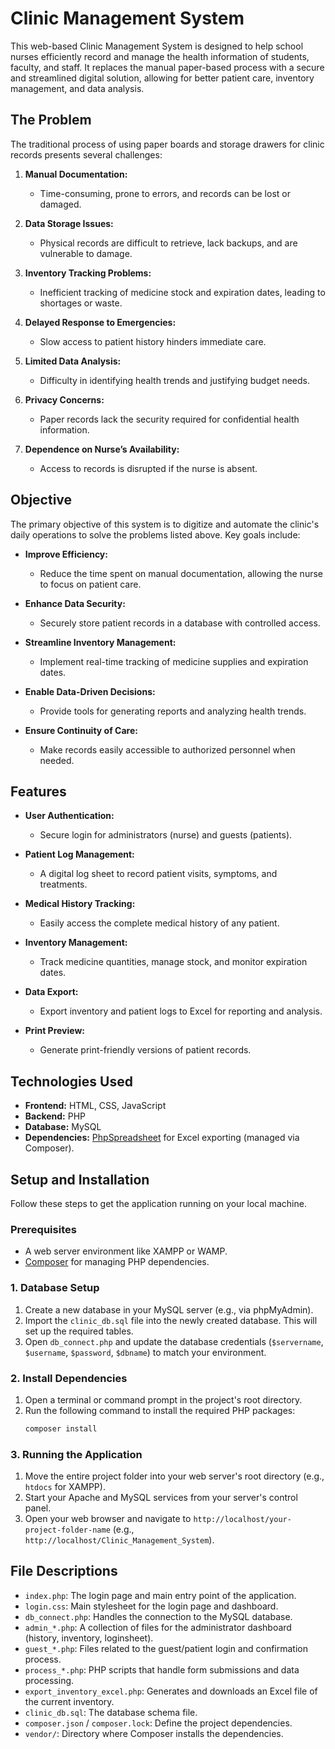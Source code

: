 # Clinic Management System

This web-based Clinic Management System is designed to help school nurses efficiently record and manage the health information of students, faculty, and staff. It replaces the manual paper-based process with a secure and streamlined digital solution, allowing for better patient care, inventory management, and data analysis.

## The Problem

The traditional process of using paper boards and storage drawers for clinic records presents several challenges:

1.  **Manual Documentation:** 
    - Time-consuming, prone to errors, and records can be lost or damaged.
2.  **Data Storage Issues:** 
    - Physical records are difficult to retrieve, lack backups, and are vulnerable to damage.

3.  **Inventory Tracking Problems:** 
    - Inefficient tracking of medicine stock and expiration dates, leading to shortages or waste.

4.  **Delayed Response to Emergencies:** 
    - Slow access to patient history hinders immediate care.
    
5.  **Limited Data Analysis:** 
    - Difficulty in identifying health trends and justifying budget needs.
    
6.  **Privacy Concerns:** 
    - Paper records lack the security required for confidential health information.
    
7.  **Dependence on Nurse’s Availability:** 
    - Access to records is disrupted if the nurse is absent.

## Objective

The primary objective of this system is to digitize and automate the clinic's daily operations to solve the problems listed above. Key goals include:

-   **Improve Efficiency:** 
    - Reduce the time spent on manual documentation, allowing the nurse to focus on patient care.
    
-   **Enhance Data Security:** 
    - Securely store patient records in a database with controlled access.
    
-   **Streamline Inventory Management:** 
    - Implement real-time tracking of medicine supplies and expiration dates.
    
-   **Enable Data-Driven Decisions:** 
    - Provide tools for generating reports and analyzing health trends.
    
-   **Ensure Continuity of Care:** 
    - Make records easily accessible to authorized personnel when needed.

## Features

-   **User Authentication:** 
    - Secure login for administrators (nurse) and guests (patients).

-   **Patient Log Management:** 
    - A digital log sheet to record patient visits, symptoms, and treatments.
    
-   **Medical History Tracking:** 
    - Easily access the complete medical history of any patient.
    
-   **Inventory Management:** 
    - Track medicine quantities, manage stock, and monitor expiration dates.
    
-   **Data Export:** 
    - Export inventory and patient logs to Excel for reporting and analysis.
    
-   **Print Preview:** 
    - Generate print-friendly versions of patient records.

## Technologies Used

-   **Frontend:** HTML, CSS, JavaScript
-   **Backend:** PHP
-   **Database:** MySQL
-   **Dependencies:** [PhpSpreadsheet](https://phpspreadsheet.readthedocs.io/) for Excel exporting (managed via Composer).

## Setup and Installation

Follow these steps to get the application running on your local machine.

### Prerequisites

-   A web server environment like XAMPP or WAMP.
-   [Composer](https://getcomposer.org/) for managing PHP dependencies.

### 1. Database Setup

1.  Create a new database in your MySQL server (e.g., via phpMyAdmin).
2.  Import the `clinic_db.sql` file into the newly created database. This will set up the required tables.
3.  Open `db_connect.php` and update the database credentials (`$servername`, `$username`, `$password`, `$dbname`) to match your environment.

### 2. Install Dependencies

1.  Open a terminal or command prompt in the project's root directory.
2.  Run the following command to install the required PHP packages:
    ```bash
    composer install
    ```

### 3. Running the Application

1.  Move the entire project folder into your web server's root directory (e.g., `htdocs` for XAMPP).
2.  Start your Apache and MySQL services from your server's control panel.
3.  Open your web browser and navigate to `http://localhost/your-project-folder-name` (e.g., `http://localhost/Clinic_Management_System`).

## File Descriptions

-   `index.php`: The login page and main entry point of the application.
-   `login.css`: Main stylesheet for the login page and dashboard.
-   `db_connect.php`: Handles the connection to the MySQL database.
-   `admin_*.php`: A collection of files for the administrator dashboard (history, inventory, loginsheet).
-   `guest_*.php`: Files related to the guest/patient login and confirmation process.
-   `process_*.php`: PHP scripts that handle form submissions and data processing.
-   `export_inventory_excel.php`: Generates and downloads an Excel file of the current inventory.
-   `clinic_db.sql`: The database schema file.
-   `composer.json` / `composer.lock`: Define the project dependencies.
-   `vendor/`: Directory where Composer installs the dependencies.
